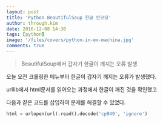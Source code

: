 ```yaml
---
layout: post
title: 'Python BeautifulSoup 한글 인코딩'
author: through.kim
date: 2016-12-08 14:30
tags: [python]
image: '/files/covers/python-in-ex-machina.jpg'
comments: true
---
```


>BeautifulSoup에서 갑자기 한글이 깨지는 오류 발생

오늘 오전 크롤링한 메뉴부터 한글이 갑자기 깨지는 오류가 발생했다.  

urllib에서 html문서를 읽어오는 과정에서 한글이 깨진 것을 확인했고  

다음과 같은 코드를 삽입하여 문제를 해결할 수 있었다.  

```python
html = urlopen(url).read().decode('cp949', 'ignore')
```